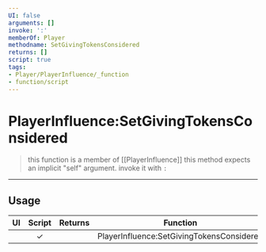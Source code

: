 ```yaml
---
UI: false
arguments: []
invoke: ':'
memberOf: Player
methodname: SetGivingTokensConsidered
returns: []
script: true
tags:
- Player/PlayerInfluence/_function
- function/script
---
```

# PlayerInfluence:SetGivingTokensConsidered
> this function is a member of [[PlayerInfluence]]
> this method expects an implicit "self" argument. invoke it with `:`
-----
## Usage
|  UI | Script | Returns | Function | Arguments |
|:---:|:------:|-------:|:--------:|:---------|
| |✓||PlayerInfluence:SetGivingTokensConsidered||
